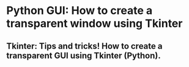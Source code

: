 # Python GUI: How to create a transparent window using Tkinter
## Tkinter: Tips and tricks! How to create a transparent GUI using Tkinter (Python).
